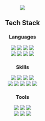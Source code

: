 <div align="center">
  
  <!--Header-->
<img src="https://capsule-render.vercel.app/api?type=soft&color=gradient&height=200&section=header&text=Hello%20I'm%20Gyeong%20Geun%20🤗&fontSize=40&desc=A%20frontend%20developer%20who%20bridges%20the%20gap%20between%20clients%20and%20user%20experience.&descSize=20&descAlign=center&descAlignY=80" />

  
</div>
<div>
  <!--Body-->
  
  <h2 align="center">Tech Stack</h2>

<div align="center">

  ### Languages
  <img src="https://img.shields.io/badge/JavaScript-F7DF1E?style=flat-square&logo=JavaScript&logoColor=white"/>
  <img src="https://img.shields.io/badge/Dart-0175C2?style=flat-square&logo=Dart&logoColor=white"/>
  <img src="https://img.shields.io/badge/HTML5-E34F26?style=flat-square&logo=HTML5&logoColor=white"/>
  <img src="https://img.shields.io/badge/CSS3-1572B6?style=flat-square&logo=CSS3&logoColor=white"/>
  <br/>
  <img src="https://img.shields.io/badge/Kotlin-7F52FF?style=flat-square&logo=Kotlin&logoColor=white"/>
  <img src="https://img.shields.io/badge/Python-3776AB?style=flat-square&logo=Python&logoColor=white"/>
  <img src="https://img.shields.io/badge/C-00599C?style=flat-square&logo=C&logoColor=white"/>
  <img src="https://img.shields.io/badge/Swift-FA7343?style=flat-square&logo=Swift&logoColor=white"/>
  <br/>

  ### Skills
  <img src="https://img.shields.io/badge/React-61DAFB?style=flat-square&logo=React&logoColor=white"/>
  <img src="https://img.shields.io/badge/React%20Native-61DAFB?style=flat-square&logo=React&logoColor=white"/>
  <img src="https://img.shields.io/badge/Flutter-02569B?style=flat-square&logo=Flutter&logoColor=white"/>
  <img src="https://img.shields.io/badge/SCSS-CC6699?style=flat-square&logo=Sass&logoColor=white"/>
  <br/>
  <img src="https://img.shields.io/badge/Express-000000?style=flat-square&logo=Express&logoColor=white"/>
  <img src="https://img.shields.io/badge/Node.js-339933?style=flat-square&logo=Node.js&logoColor=white"/>
  <img src="https://img.shields.io/badge/Firebase-FFCA28?style=flat-square&logo=Firebase&logoColor=white"/>
  <img src="https://img.shields.io/badge/MySQL-4479A1?style=flat-square&logo=MySQL&logoColor=white"/>
  <img src="https://img.shields.io/badge/MariaDB-003545?style=flat-square&logo=MariaDB&logoColor=white"/>
  <br/>

  ### Tools
  <img src="https://img.shields.io/badge/VSCode-007ACC?style=flat-square&logo=Visual%20Studio%20Code&logoColor=white"/>
  <img src="https://img.shields.io/badge/VisualStudio-5C2D91?style=flat-square&logo=Visual%20Studio&logoColor=white"/>
  <img src="https://img.shields.io/badge/Android%20Studio-3DDC84?style=flat-square&logo=Android%20Studio&logoColor=white"/>
  <br/>
  <img src="https://img.shields.io/badge/Xcode-147EFB?style=flat-square&logo=Xcode&logoColor=white"/>
  <img src="https://img.shields.io/badge/Python%20IDLE-3776AB?style=flat-square&logo=Python&logoColor=white"/>
  <img src="https://img.shields.io/badge/Git-F05032?style=flat-square&logo=Git&logoColor=white"/>
  <br/>
</div>



<!--
**kennywestt/kennywestt** is a ✨ _special_ ✨ repository because its `README.md` (this file) appears on your GitHub profile.

Here are some ideas to get you started:

- 🔭 I’m currently working on ...
- 🌱 I’m currently learning ...
- 👯 I’m looking to collaborate on ...
- 🤔 I’m looking for help with ...
- 💬 Ask me about ...
- 📫 How to reach me: ...
- 😄 Pronouns: ...
- ⚡ Fun fact: ...
-->



